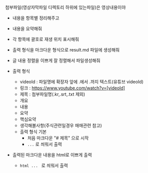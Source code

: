첨부파일(영상자막파일 디렉토리 하위에 있는파일)은 영상내용이야
 - 내용을 항목별 정리해주고
 - 내용을 요약해줘
 - 각 항목에 괄호로 재생 위치 표시해줘
 - 출력 형식을 마크다운 형식으로 result.md 파일에 생성해줘
 - 글 내용 정렬을 이쁘게 잘 정렬해서 파일생성해줘

 - 출력 형식
    - videoId : 파일명에 확장자 앞에 .에서 .까지 텍스트(유튜브 videoId)
    - 링크 : https://www.youtube.com/watch?v=[videoId]
    - 제목 : 첨부파일명(.kr,.srt,.txt 제외)
    - 개요
    - 내용
    - 요약
    - 핵심요약
    - 생각해볼사항(주식관련일경우 매매관련 참고)
    - 출력 형식 기본
      - 처음 마크다운 "# 제목" 으로 시작
      -  ``` ... ``` 로 씌워서 출력

  - 출력된 마크다운 내용을 html로 이쁘게 출력
    -  ```html ... ``` 로 씌워서 출력
